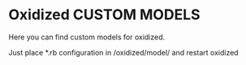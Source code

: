# Oxidized CUSTOM MODELS
Here you can find custom models for oxidized.

Just place *.rb configuration in /oxidized/model/ and restart oxidized
